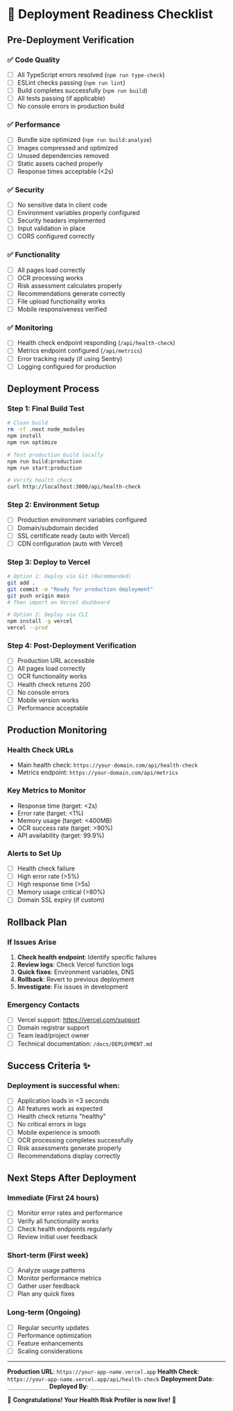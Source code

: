 # 🚀 Deployment Readiness Checklist

## Pre-Deployment Verification

### ✅ Code Quality
- [ ] All TypeScript errors resolved (`npm run type-check`)
- [ ] ESLint checks passing (`npm run lint`)
- [ ] Build completes successfully (`npm run build`)
- [ ] All tests passing (if applicable)
- [ ] No console errors in production build

### ✅ Performance
- [ ] Bundle size optimized (`npm run build:analyze`)
- [ ] Images compressed and optimized
- [ ] Unused dependencies removed
- [ ] Static assets cached properly
- [ ] Response times acceptable (<2s)

### ✅ Security
- [ ] No sensitive data in client code
- [ ] Environment variables properly configured
- [ ] Security headers implemented
- [ ] Input validation in place
- [ ] CORS configured correctly

### ✅ Functionality
- [ ] All pages load correctly
- [ ] OCR processing works
- [ ] Risk assessment calculates properly
- [ ] Recommendations generate correctly
- [ ] File upload functionality works
- [ ] Mobile responsiveness verified

### ✅ Monitoring
- [ ] Health check endpoint responding (`/api/health-check`)
- [ ] Metrics endpoint configured (`/api/metrics`)
- [ ] Error tracking ready (if using Sentry)
- [ ] Logging configured for production

## Deployment Process

### Step 1: Final Build Test
```bash
# Clean build
rm -rf .next node_modules
npm install
npm run optimize

# Test production build locally
npm run build:production
npm run start:production

# Verify health check
curl http://localhost:3000/api/health-check
```

### Step 2: Environment Setup
- [ ] Production environment variables configured
- [ ] Domain/subdomain decided
- [ ] SSL certificate ready (auto with Vercel)
- [ ] CDN configuration (auto with Vercel)

### Step 3: Deploy to Vercel
```bash
# Option 1: Deploy via Git (Recommended)
git add .
git commit -m "Ready for production deployment"
git push origin main
# Then import on Vercel dashboard

# Option 2: Deploy via CLI
npm install -g vercel
vercel --prod
```

### Step 4: Post-Deployment Verification
- [ ] Production URL accessible
- [ ] All pages load correctly
- [ ] OCR functionality works
- [ ] Health check returns 200
- [ ] No console errors
- [ ] Mobile version works
- [ ] Performance acceptable

## Production Monitoring

### Health Check URLs
- Main health check: `https://your-domain.com/api/health-check`
- Metrics endpoint: `https://your-domain.com/api/metrics`

### Key Metrics to Monitor
- Response time (target: <2s)
- Error rate (target: <1%)
- Memory usage (target: <400MB)
- OCR success rate (target: >90%)
- API availability (target: 99.9%)

### Alerts to Set Up
- [ ] Health check failure
- [ ] High error rate (>5%)
- [ ] High response time (>5s)
- [ ] Memory usage critical (>80%)
- [ ] Domain SSL expiry (if custom)

## Rollback Plan

### If Issues Arise
1. **Check health endpoint**: Identify specific failures
2. **Review logs**: Check Vercel function logs
3. **Quick fixes**: Environment variables, DNS
4. **Rollback**: Revert to previous deployment
5. **Investigate**: Fix issues in development

### Emergency Contacts
- [ ] Vercel support: https://vercel.com/support
- [ ] Domain registrar support
- [ ] Team lead/project owner
- [ ] Technical documentation: `/docs/DEPLOYMENT.md`

## Success Criteria ✨

### Deployment is successful when:
- [ ] Application loads in <3 seconds
- [ ] All features work as expected
- [ ] Health check returns "healthy"
- [ ] No critical errors in logs
- [ ] Mobile experience is smooth
- [ ] OCR processing completes successfully
- [ ] Risk assessments generate properly
- [ ] Recommendations display correctly

## Next Steps After Deployment

### Immediate (First 24 hours)
- [ ] Monitor error rates and performance
- [ ] Verify all functionality works
- [ ] Check health endpoints regularly
- [ ] Review initial user feedback

### Short-term (First week)
- [ ] Analyze usage patterns
- [ ] Monitor performance metrics
- [ ] Gather user feedback
- [ ] Plan any quick fixes

### Long-term (Ongoing)
- [ ] Regular security updates
- [ ] Performance optimization
- [ ] Feature enhancements
- [ ] Scaling considerations

---

**Production URL**: `https://your-app-name.vercel.app`
**Health Check**: `https://your-app-name.vercel.app/api/health-check`
**Deployment Date**: `_____________`
**Deployed By**: `_____________`

🎉 **Congratulations! Your Health Risk Profiler is now live!** 🎉